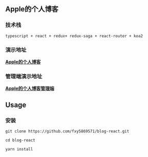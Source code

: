 ## Apple的个人博客

### 技术栈

```
typescript + react + redux+ redux-saga + react-router + koa2
```

### 演示地址
__[Apple的个人博客](http://132.232.34.190/)__

### 管理端演示地址
__[Apple的个人博客管理端](http://132.232.34.190/admin)__


## Usage

### 安装
```
git clone https://github.com/fxy5869571/blog-react.git

cd blog-react

yarn install
```
